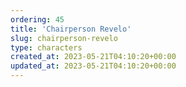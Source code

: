 ```yaml
---
ordering: 45
title: 'Chairperson Revelo'
slug: chairperson-revelo
type: characters
created_at: 2023-05-21T04:10:20+00:00
updated_at: 2023-05-21T04:10:20+00:00
---
```

